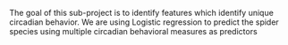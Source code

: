 The goal of this sub-project is to identify features which identify unique circadian behavior. We are using Logistic regression to predict the spider species using multiple circadian behavioral measures as predictors

